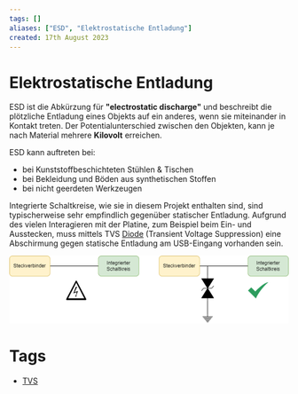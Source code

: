 ```yaml
---
tags: []
aliases: ["ESD", "Elektrostatische Entladung"]
created: 17th August 2023
---
```


# Elektrostatische Entladung

ESD ist die Abkürzung für **"electrostatic discharge"** und beschreibt die plötzliche Entladung eines Objekts auf ein anderes, wenn sie miteinander in Kontakt treten. Der Potentialunterschied zwischen den Objekten, kann je nach Material mehrere **Kilovolt** erreichen.

ESD kann auftreten bei:
- bei Kunststoffbeschichteten Stühlen & Tischen
- bei Bekleidung und Böden aus synthetischen Stoffen
- bei nicht geerdeten Werkzeugen

Integrierte Schaltkreise, wie sie in diesem Projekt enthalten sind, sind typischerweise sehr empfindlich gegenüber statischer Entladung. Aufgrund des vielen Interagieren mit der Platine, zum Beispiel beim Ein- und Ausstecken, muss mittels TVS [Diode](Diode.md) (Transient Voltage Suppression) eine Abschirmung gegen statische Entladung am USB-Eingang vorhanden sein.

![](../digital-technik/assets/ESD-Connector.png)


# Tags

- [TVS](TVS-Diode.md)